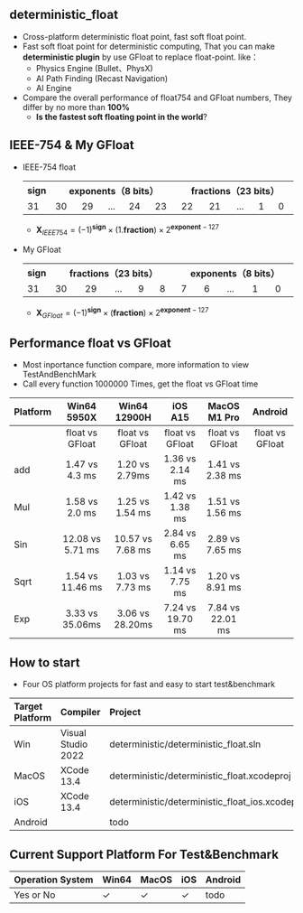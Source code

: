 ## deterministic_float
 * Cross-platform deterministic float point, fast soft float point.
 * Fast soft float point for deterministic computing, That
you can make **deterministic plugin** by use GFloat to replace float-point. like：
    * Physics Engine (Bullet、PhysX)
    * AI Path Finding (Recast Navigation)
    * AI Engine
 * Compare the overall performance of float754 and GFloat numbers, They differ by no more than **100%**
    * **Is the fastest soft floating point in the world**?

## IEEE-754 & My GFloat
* IEEE-754 float
  <table  >
    <tr>
        <th align="center" >sign</th>
        <th align="center" colspan = "5" width="400">exponents（8 bits）</th>
        <th align="center" colspan = "5" width="400">fractions（23 bits）</th>
    </tr>
    <tr>
        <td >31</td>
        <td >30</td><td>29</td><td>...</td><td>24</td><td>23</td>
        <td >22</td><td>21</td><td>...</td><td>1</td><td>0</td>
    </tr>
    </table>

    * $\mathbf{X}_{IEEE754} = (-1)^\mathbf{sign} \times (1.\mathbf{fraction}) \times 2 ^{\mathbf{exponent} - 127}$
* My GFloat
  <table  >
    <tr>
        <th align="center" >sign</th>
        <th align="center" colspan = "5" width="400">fractions（23 bits）</th>
        <th align="center" colspan = "5" width="400">exponents（8 bits）</th>
    </tr>
    <tr>
        <td >31</td>
        <td >30</td><td>29</td><td>...</td><td>9</td><td>8</td>
        <td >7</td><td>6</td><td>...</td><td>1</td><td>0</td>
    </tr>
    </table>
    
    * $\mathbf{X}_{GFloat} = (-1)^\mathbf{sign} \times (\mathbf{fraction}) \times 2 ^{\mathbf{exponent} - 127}$

## Performance float vs GFloat
 * Most inportance function compare, more information to view TestAndBenchMark 
 * Call every function 1000000 Times, get the float vs GFloat time

Platform|Win64 5950X|Win64 12900H | iOS A15 | MacOS M1 Pro | Android |
|:--|:--:|:--: |:--:|:--:|:--:|
| |float vs GFloat| float vs GFloat| float vs GFloat|float vs GFloat |float vs GFloat
|add|1.47 vs 4.3 ms| 1.20 vs	2.79ms| 1.36 vs 2.14 ms|1.41 vs 2.38 ms |
|Mul|1.58 vs 2.0 ms| 1.25 vs 1.54 ms| 1.42 vs 1.38 ms |1.51 vs 1.56 ms|
|Sin|12.08 vs 5.71 ms|10.57 vs 7.68 ms| 2.84 vs 6.65 ms|2.89 vs 7.65 ms |
|Sqrt|1.54 vs 11.46 ms|1.03 vs 7.73 ms|1.14 vs 7.75 ms |1.20 vs 8.91 ms|
|Exp| 3.33 vs 35.06ms| 3.06 vs 28.20ms|7.24 vs 19.70 ms|7.84 vs 22.01 ms|
	
## How to start
 * Four OS platform projects for fast and easy to start test&benchmark

|Target Platform| Compiler| Project |
|:--|:--|:--|
|Win|Visual Studio 2022| deterministic/deterministic_float.sln|
|MacOS|XCode 13.4| deterministic/deterministic_float.xcodeproj |
|iOS|XCode 13.4| deterministic/deterministic_float_ios.xcodeproj |
|Android||todo|

## Current Support Platform For Test&Benchmark 
|Operation System|Win64|MacOS| iOS| Android|
|--|--|--|--|--|
|Yes or No | $\checkmark$  |$\checkmark$|$\checkmark$| todo |





